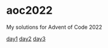 # aoc2022

My solutions for Advent of Code 2022

[day1](src/Day1.hs)
[day2](src/Day2.hs)
[day3](src/Day3.hs)
